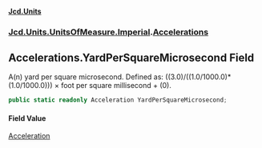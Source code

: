 #### [Jcd.Units](index.md 'index')
### [Jcd.Units.UnitsOfMeasure.Imperial](Jcd.Units.UnitsOfMeasure.Imperial.md 'Jcd.Units.UnitsOfMeasure.Imperial').[Accelerations](Accelerations.md 'Jcd.Units.UnitsOfMeasure.Imperial.Accelerations')

## Accelerations.YardPerSquareMicrosecond Field

A(n) yard per square microsecond. Defined as: ((3.0)/((1.0/1000.0)*(1.0/1000.0))) × foot per square millisecond + (0).

```csharp
public static readonly Acceleration YardPerSquareMicrosecond;
```

#### Field Value
[Acceleration](Acceleration.md 'Jcd.Units.UnitTypes.Acceleration')